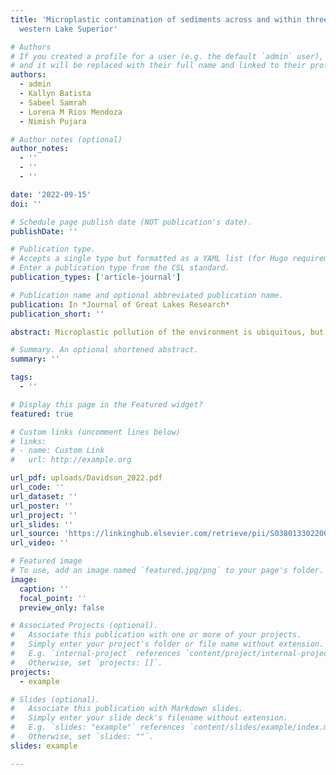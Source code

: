 ```yaml
---
title: 'Microplastic contamination of sediments across and within three beaches in
  western Lake Superior'

# Authors
# If you created a profile for a user (e.g. the default `admin` user), write the username (folder name) here
# and it will be replaced with their full name and linked to their profile.
authors:
  - admin
  - Kallyn Batista
  - Sabeel Samrah
  - Lorena M Rios Mendoza
  - Nimish Pujara

# Author notes (optional)
author_notes:
  - ''
  - ''
  - ''

date: '2022-09-15'
doi: ''

# Schedule page publish date (NOT publication's date).
publishDate: ''

# Publication type.
# Accepts a single type but formatted as a YAML list (for Hugo requirements).
# Enter a publication type from the CSL standard.
publication_types: ['article-journal']

# Publication name and optional abbreviated publication name.
publication: In *Journal of Great Lakes Research*
publication_short: ''

abstract: Microplastic pollution of the environment is ubiquitous, but the processes by which microplastics accumulate within beach sediments are not yet well understood. We isolate microplastic pollution from the sediments at three western Lake Superior beaches. Samples of both surface and subsurface sediments are considered. We find that the average microplastic contamination is 65 microplastic particles kg−1 sediment across our sites with significant variability across beaches, but the microplastic composition is always dominated by polyester fibers. The variation across beaches does not seem to relate to the distance from suspected sources of microplastics to the lake. Within each beach, we find no significant variation of the mean microplastic concentration in the cross-shore direction or in the surface vs. subsurface sediments at the wrack line. We interpret this mean microplastic concentration in the sediment as a measure of the bulk microplastic concentration in the nearshore water at each beach. In subsurface sediments, we observe a significant difference in the variance of microplastic concentrations, and we attribute this variation to the intermittency of the extreme hydrodynamic conditions that deposit microplastics deeper into the sediment.

# Summary. An optional shortened abstract.
summary: ''

tags:
  - ''

# Display this page in the Featured widget?
featured: true

# Custom links (uncomment lines below)
# links:
# - name: Custom Link
#   url: http://example.org

url_pdf: uploads/Davidson_2022.pdf
url_code: ''
url_dataset: ''
url_poster: ''
url_project: ''
url_slides: ''
url_source: 'https://linkinghub.elsevier.com/retrieve/pii/S0380133022002246'
url_video: ''

# Featured image
# To use, add an image named `featured.jpg/png` to your page's folder.
image:
  caption: ''
  focal_point: ''
  preview_only: false

# Associated Projects (optional).
#   Associate this publication with one or more of your projects.
#   Simply enter your project's folder or file name without extension.
#   E.g. `internal-project` references `content/project/internal-project/index.md`.
#   Otherwise, set `projects: []`.
projects:
  - example

# Slides (optional).
#   Associate this publication with Markdown slides.
#   Simply enter your slide deck's filename without extension.
#   E.g. `slides: "example"` references `content/slides/example/index.md`.
#   Otherwise, set `slides: ""`.
slides: example

---
```

